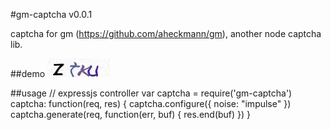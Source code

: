 #gm-captcha v0.0.1

captcha for gm (https://github.com/aheckmann/gm), another node captcha lib.

##demo
![](https://github.com/cnxh/gm-captcha/blob/master/demo.png)

##usage
    // expressjs controller
	var captcha = require('gm-captcha')
	captcha: function(req, res) {
		captcha.configure({
			noise: "impulse"
		})
		captcha.generate(req, function(err, buf) {
			res.end(buf)
		})
	}
	




